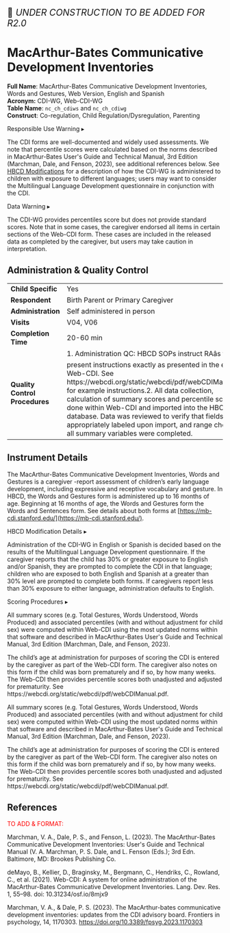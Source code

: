 <p style="font-size: 1.5em;">🚧 <i>UNDER CONSTRUCTION TO BE ADDED FOR R2.0</i></p>

# MacArthur-Bates Communicative Development Inventories

**Full Name**: MacArthur-Bates Communicative Development Inventories, Words and Gestures, Web Version, English and Spanish       
**Acronym:** CDI-WG, Web-CDI-WG           
**Table Name**: `nc_ch_cdiws` and `nc_ch_cdiwg`             
**Construct**: Co-regulation, Child Regulation/Dysregulation, Parenting

<div id="alert" class="alert-banner" onclick="toggleCollapse(this)">
  <span class="emoji"><i class="fas fa-exclamation-triangle"></i></span>
  <span class="text-with-link">
  <span class="text">Responsible Use Warning</span>
  <a class="anchor-link" href="#alert" title="Copy link">
  <i class="fa-solid fa-link"></i>
  </a>
  </span>
  <span class="arrow">▸</span>
</div>
<div class="alert-collapsible-content">
<p>The CDI forms are well-documented and widely used assessments. We note that percentile scores were calculated based on the norms described in MacArthur-Bates User's Guide and Technical Manual, 3rd Edition (Marchman, Dale, and Fenson, 2023), see additional references below. See <a href="#hbcd-mod">HBCD Modifications</a> for a description of how the CDI-WG is administered to children with exposure to different languages; users may want to consider the Multilingual Language Development questionnaire in conjunction with the CDI.</p>
</div>

<div id="warning" class="warning-banner" onclick="toggleCollapse(this)">
  <span class="emoji"><i class="fas fa-exclamation-triangle"></i></span>
  <span class="text-with-link">
  <span class="text">Data Warning</span>
  <a class="anchor-link" href="#warning" title="Copy link">
  <i class="fa-solid fa-link"></i>
  </a>
  </span>
  <span class="arrow">▸</span>
</div>
<div class="warning-collapsible-content">
<p>The CDI-WG provides percentiles score but does not provide standard scores. Note that in some cases, the caregiver endorsed all items in certain sections of the Web-CDI form. These cases are included in the released data as completed by the caregiver, but users may take caution in interpretation.</p> 
</div>

## Administration & Quality Control

<table class="table-no-vertical-lines" style="width: 100%; border-collapse: collapse; table-layout: fixed;">
<tbody>
<tr><td><b>Child Specific</b></td>
<td>Yes </td></tr>
<tr><td><b>Respondent</b></td>
<td>Birth Parent or Primary Caregiver</td></tr>
<tr><td><b>Administration</b></td>
<td style="word-wrap: break-word; white-space: normal;">Self administered in person</td></tr>
<tr><td><b>Visits</b></td>
<td>V04, V06</td></tr>
<tr><td><b>Completion Time</b></td>
<td>20-60 min</td></tr>
<tr><td><b>Quality Control Procedures</b></td>
<td style="word-wrap: break-word; white-space: normal;">1. Administration QC: HBCD SOPs instruct RAâs to present instructions exactly as presented in the existing Web-CDI.  See https://webcdi.org/static/webcdi/pdf/webCDIManual.pdf for example instructions.2. All data collection, calculation of summary scores and percentile scores is done within Web-CDI and imported into the HBCD database.  Data was reviewed to verify that fields are appropriately labeled upon import, and range checks of all summary variables were completed.</td></tr>      
</tbody>
</table>

## Instrument Details

The MacArthur-Bates Communicative Development Inventories, Words and Gestures is a caregiver -report assessment of children’s early language development, including expressive and receptive vocabulary and gesture. In HBCD, the Words and Gestures form is administered up to 16 months of age.  Beginning at 16 months of age, the Words and Gestures form the Words and Sentences form. See details about both forms at [https://mb-cdi.stanford.edu/](https://mb-cdi.stanford.edu/).


<div id="hbcd-mod" class="table-banner" onclick="toggleCollapse(this)">
  <span class="emoji"><i class="fa fa-gear"></i></span>
  <span class="text-with-link">
  <span class="text">HBCD Modification Details</span>
  <a class="anchor-link" href="#hbcd-mod" title="Copy link">
  <i class="fa-solid fa-link"></i>
  </a>
  </span>
  <span class="arrow">▸</span>
</div>
<div class="collapsible-content">
<p>Administration of the CDI-WG in English or Spanish is decided based on the results of the Multilingual Language Development questionnaire. If the caregiver reports that the child has 30% or greater exposure to English and/or Spanish, they are prompted to complete the CDI in that language; children who are exposed to both English and Spanish at a greater than 30% level are prompted to complete both forms. If caregivers report less than 30% exposure to either language, administration defaults to English.</p> 
</div>

<div id="scoring" class="table-banner" onclick="toggleCollapse(this)">
  <span class="emoji"><i class="fa fa-calculator"></i></span>
  <span class="text-with-link">
  <span class="text">Scoring Procedures</span>
  <a class="anchor-link" href="#scoring" title="Copy link">
  <i class="fa-solid fa-link"></i>
  </a>
  </span>
  <span class="arrow">▸</span>
</div>
<div class="collapsible-content">
<p>All summary scores (e.g. Total Gestures, Words Understood, Words Produced) and associated percentiles (with and without adjustment for child sex) were computed within Web-CDI using the most updated norms within that software and described in MacArthur-Bates User's Guide and Technical Manual, 3rd Edition (Marchman, Dale, and Fenson, 2023).</p>  
<p>The child’s age at administration for purposes of scoring the CDI is entered by the caregiver as part of the Web-CDI form. The caregiver also notes on this form if the child was born prematurely and if so, by how many weeks. The Web-CDI then provides percentile scores both unadjusted and adjusted for prematurity. See https://webcdi.org/static/webcdi/pdf/webCDIManual.pdf.</p>
<p>All summary scores (e.g. Total Gestures, Words Understood, Words Produced) and associated percentiles (with and without adjustment for child sex) were computed within Web-CDI using the most updated norms within that software and described in MacArthur-Bates User's Guide and Technical Manual, 3rd Edition (Marchman, Dale, and Fenson, 2023).</p>  
<p>The child’s age at administration for purposes of scoring the CDI is entered by the caregiver as part of the Web-CDI form. The caregiver also notes on this form if the child was born prematurely and if so, by how many weeks. The Web-CDI then provides percentile scores both unadjusted and adjusted for prematurity. See https://webcdi.org/static/webcdi/pdf/webCDIManual.pdf.</p>
</div>

## References

<div class="references"> 
<p><a href=""></a></p>  
</div>

<p style="color: red;">TO ADD & FORMAT:<br></p>

Marchman, V. A., Dale, P. S., and Fenson, L. (2023). The MacArthur-Bates Communicative Development Inventories: User's Guide and Technical Manual (V. A. Marchman, P. S. Dale, and L. Fenson (Eds.); 3rd Edn. Baltimore, MD: Brookes Publishing Co.

deMayo, B., Kellier, D., Braginsky, M., Bergmann, C., Hendriks, C., Rowland, C., et al. (2021). Web-CDI: A system for online administration of the MacArthur-Bates Communicative Development Inventories. Lang. Dev. Res. 1, 55–98. doi: 10.31234/osf.io/8mjx9

Marchman, V. A., & Dale, P. S. (2023). The MacArthur-bates communicative development inventories: updates from the CDI advisory board. Frontiers in psychology, 14, 1170303. https://doi.org/10.3389/fpsyg.2023.1170303



<br>

